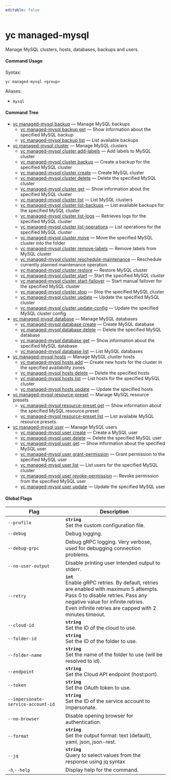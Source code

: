 ```yaml
---
editable: false
---
```


# yc managed-mysql

Manage MySQL clusters, hosts, databases, backups and users.

#### Command Usage

Syntax: 

`yc managed-mysql <group>`

Aliases: 

- `mysql`

#### Command Tree

- [yc managed-mysql backup](backup/index.md) — Manage MySQL backups
	- [yc managed-mysql backup get](backup/get.md) — Show information about the specified MySQL backup
	- [yc managed-mysql backup list](backup/list.md) — List available backups
- [yc managed-mysql cluster](cluster/index.md) — Manage MySQL clusters
	- [yc managed-mysql cluster add-labels](cluster/add-labels.md) — Add labels to MySQL cluster
	- [yc managed-mysql cluster backup](cluster/backup.md) — Create a backup for the specified MySQL cluster
	- [yc managed-mysql cluster create](cluster/create.md) — Create MySQL cluster
	- [yc managed-mysql cluster delete](cluster/delete.md) — Delete the specified MySQL cluster
	- [yc managed-mysql cluster get](cluster/get.md) — Show information about the specified MySQL cluster
	- [yc managed-mysql cluster list](cluster/list.md) — List MySQL clusters
	- [yc managed-mysql cluster list-backups](cluster/list-backups.md) — List available backups for the specified MySQL cluster
	- [yc managed-mysql cluster list-logs](cluster/list-logs.md) — Retrieves logs for the specified MySQL cluster
	- [yc managed-mysql cluster list-operations](cluster/list-operations.md) — List operations for the specified MySQL cluster
	- [yc managed-mysql cluster move](cluster/move.md) — Move the specified MySQL cluster into the folder
	- [yc managed-mysql cluster remove-labels](cluster/remove-labels.md) — Remove labels from MySQL cluster
	- [yc managed-mysql cluster reschedule-maintenance](cluster/reschedule-maintenance.md) — Reschedule currently planned maintenance operation.
	- [yc managed-mysql cluster restore](cluster/restore.md) — Restore MySQL cluster
	- [yc managed-mysql cluster start](cluster/start.md) — Start the specified MySQL cluster
	- [yc managed-mysql cluster start-failover](cluster/start-failover.md) — Start manual failover for the specified MySQL cluster
	- [yc managed-mysql cluster stop](cluster/stop.md) — Stop the specified MySQL cluster
	- [yc managed-mysql cluster update](cluster/update.md) — Update the specified MySQL cluster
	- [yc managed-mysql cluster update-config](cluster/update-config.md) — Update the specified MySQL cluster config
- [yc managed-mysql database](database/index.md) — Manage MySQL databases
	- [yc managed-mysql database create](database/create.md) — Create MySQL database
	- [yc managed-mysql database delete](database/delete.md) — Delete the specified MySQL database
	- [yc managed-mysql database get](database/get.md) — Show information about the specified MySQL database
	- [yc managed-mysql database list](database/list.md) — List MySQL databases
- [yc managed-mysql hosts](hosts/index.md) — Manage MySQL cluster hosts
	- [yc managed-mysql hosts add](hosts/add.md) — Create new hosts for the cluster in the specified availability zones
	- [yc managed-mysql hosts delete](hosts/delete.md) — Delete the specified hosts
	- [yc managed-mysql hosts list](hosts/list.md) — List hosts for the specified MySQL cluster
	- [yc managed-mysql hosts update](hosts/update.md) — Update the specified hosts
- [yc managed-mysql resource-preset](resource-preset/index.md) — Manage MySQL resource presets
	- [yc managed-mysql resource-preset get](resource-preset/get.md) — Show information about the specified MySQL resource preset
	- [yc managed-mysql resource-preset list](resource-preset/list.md) — List available MySQL resource presets.
- [yc managed-mysql user](user/index.md) — Manage MySQL users
	- [yc managed-mysql user create](user/create.md) — Create a MySQL user
	- [yc managed-mysql user delete](user/delete.md) — Delete the specified MySQL user
	- [yc managed-mysql user get](user/get.md) — Show information about the specified MySQL user
	- [yc managed-mysql user grant-permission](user/grant-permission.md) — Grant permission to the specified MySQL user
	- [yc managed-mysql user list](user/list.md) — List users for the specified MySQL cluster
	- [yc managed-mysql user revoke-permission](user/revoke-permission.md) — Revoke permission from the specified MySQL user
	- [yc managed-mysql user update](user/update.md) — Update the specified MySQL user

#### Global Flags

| Flag | Description |
|----|----|
|`--profile`|<b>`string`</b><br/>Set the custom configuration file.|
|`--debug`|Debug logging.|
|`--debug-grpc`|Debug gRPC logging. Very verbose, used for debugging connection problems.|
|`--no-user-output`|Disable printing user intended output to stderr.|
|`--retry`|<b>`int`</b><br/>Enable gRPC retries. By default, retries are enabled with maximum 5 attempts.<br/>Pass 0 to disable retries. Pass any negative value for infinite retries.<br/>Even infinite retries are capped with 2 minutes timeout.|
|`--cloud-id`|<b>`string`</b><br/>Set the ID of the cloud to use.|
|`--folder-id`|<b>`string`</b><br/>Set the ID of the folder to use.|
|`--folder-name`|<b>`string`</b><br/>Set the name of the folder to use (will be resolved to id).|
|`--endpoint`|<b>`string`</b><br/>Set the Cloud API endpoint (host:port).|
|`--token`|<b>`string`</b><br/>Set the OAuth token to use.|
|`--impersonate-service-account-id`|<b>`string`</b><br/>Set the ID of the service account to impersonate.|
|`--no-browser`|Disable opening browser for authentication.|
|`--format`|<b>`string`</b><br/>Set the output format: text (default), yaml, json, json-rest.|
|`--jq`|<b>`string`</b><br/>Query to select values from the response using jq syntax|
|`-h`,`--help`|Display help for the command.|
